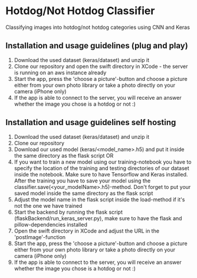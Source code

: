 # Hotdog/Not Hotdog Classifier

Classifying images into hotdog/not hotdog categories using CNN and Keras

## Installation and usage guidelines (plug and play)

1. Download the used dataset (keras/dataset) and unzip it
2. Clone our repository and open the swift directory in XCode - the server is running on an aws instance already
3. Start the app, press the 'choose a picture'-button and choose a picture either from your own photo library or take a photo directly on your camera (iPhone only)
4. If the app is able to connect to the server, you will receive an answer whether the image you chose is a hotdog or not :)

## Installation and usage guidelines self hosting

1. Download the used dataset (keras/dataset) and unzip it
2. Clone our repository 
3. Download our used model (keras/<model_name>.h5) and put it inside the same directory as the flask script OR
4. If you want to train a new model using our training-notebook you have to specify the location of the training and testing directories of our dataset inside the notebook. Make sure to have Tensorflow and Keras installed.
After the training you have to save your model using the classifier.save(<your_modelName>.h5)-method. Don't forget to put your saved model inside the same directory as the flask script
5. Adjust the model name in the flask script inside the load-method if it's not the one we have trained
6. Start the backend by running the flask script (flaskBackend/run_keras_server.py), make sure to have the flask and pillow-dependencies installed
7. Open the swift directory in XCode and adjust the URL in the 'postImage'-function
8. Start the app, press the 'choose a picture'-button and choose a picture either from your own photo library or take a photo directly on your camera (iPhone only)
9. If the app is able to connect to the server, you will receive an answer whether the image you chose is a hotdog or not :)
